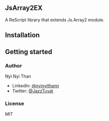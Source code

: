 ## JsArray2EX 

A ReScript library that extends Js.Array2 module.

## Installation

## Getting started

### Author

Nyi Nyi Than
- LinkedIn: [@nyinyithann](https://www.linkedin.com/in/nyinyithan/)
- Twitter: [@JazzTuyat](https://twitter.com/JazzTuyat)

### License

MIT